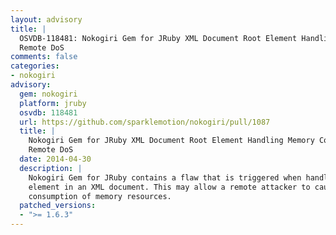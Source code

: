 ```yaml
---
layout: advisory
title: |
  OSVDB-118481: Nokogiri Gem for JRuby XML Document Root Element Handling Memory Consumption
  Remote DoS
comments: false
categories:
- nokogiri
advisory:
  gem: nokogiri
  platform: jruby
  osvdb: 118481
  url: https://github.com/sparklemotion/nokogiri/pull/1087
  title: |
    Nokogiri Gem for JRuby XML Document Root Element Handling Memory Consumption
    Remote DoS
  date: 2014-04-30
  description: |
    Nokogiri Gem for JRuby contains a flaw that is triggered when handling a root
    element in an XML document. This may allow a remote attacker to cause a
    consumption of memory resources.
  patched_versions:
  - ">= 1.6.3"
---
```

